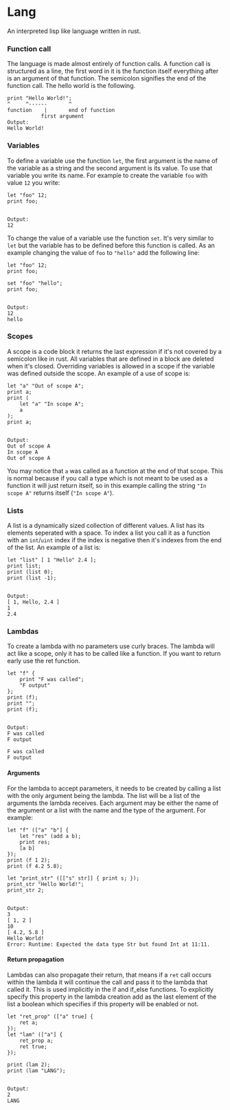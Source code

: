 # Lang
An interpreted lisp like language written in rust.

### Function call
The language is made almost entirely of function calls. A function call is structured as a line, the first word in it is the
function itself everything after is an argument of that function. The semicolon signifies the end of the function call. The
hello world is the following.
```
print "Hello World!";
^     ^------       ^
function    |       end of function
           first argument
Output:
Hello World!
```

### Variables
To define a variable use the function `let`, the first argument is the name of the variable as a string
and the second argument is its value. To use that variable you write its name.
For example to create the variable `foo` with value `12` you write:
```
let "foo" 12;
print foo;


Output:
12
```

To change the value of a variable use the function `set`. It's very similar to `let` but the variable has to be defined before
this function is called. As an example changing the value of `foo` to `"hello"` add the following line:
```
let "foo" 12;
print foo;

set "foo" "hello";
print foo;


Output:
12
hello
```

### Scopes
A scope is a code block it returns the last expression if it's not covered by a semicolon like in rust.
All variables that are defined in a block are deleted when it's closed. Overriding variables is allowed in a scope
if the variable was defined outside the scope. An example of a use of scope is:
```
let "a" "Out of scope A";
print a;
print (
    let "a" "In scope A";
    a
);
print a;


Output:
Out of scope A
In scope A
Out of scope A
```
You may notice that `a` was called as a function at the end of that scope. This is normal because if you call a type which
is not meant to be used as a function it will just return itself, so in this example calling the string `"In scope A"` returns
itself (`"In scope A"`).

### Lists
A list is a dynamically sized collection of different values. A list has its elements seperated with a space. To index a list
you call it as a function with an `int`/`uint` index if the index is negative then it's indexes from the end of the list.
An example of a list is:
```
let "list" [ 1 "Hello" 2.4 ];
print list;
print (list 0);
print (list -1);


Output:
[ 1, Hello, 2.4 ]
1
2.4
```

### Lambdas
To create a lambda with no parameters use curly braces. The lambda will act like a scope, only it has to be
called like a function.
If you want to return early use the ret function.
```
let "f" {
    print "F was called";
    "F output"
};
print (f);
print "";
print (f);


Output:
F was called
F output

F was called
F output
```

#### Arguments
For the lambda to accept parameters, it needs to be created by calling a list with the only argument being the lambda. The list
will be a list of the arguments the lambda receives. Each argument may be either the name of the argument or a list with the name
and the type of the argument. For example:
```
let "f" (["a" "b"] {
    let "res" (add a b);
    print res;
    [a b]
});
print (f 1 2);
print (f 4.2 5.8);

let "print_str" ([["s" str]] { print s; });
print_str "Hello World!";
print_str 2;


Output:
3
[ 1, 2 ]
10
[ 4.2, 5.8 ]
Hello World!
Error: Runtime: Expected the data type Str but found Int at 11:11.
```

#### Return propagation
Lambdas can also propagate their return, that means if a `ret` call occurs within the lambda it will continue the call and pass
it to the lambda that called it. This is used implicitly in the if and if_else functions. To explicitly specify this property
in the lambda creation add as the last element of the list a boolean which specifies if this property will be enabled or not.
```
let "ret_prop" (["a" true] {
    ret a;
});
let "lam" (["a"] {
    ret_prop a;
    ret true;
});

print (lam 2);
print (lam "LANG");


Output:
2
LANG
```
